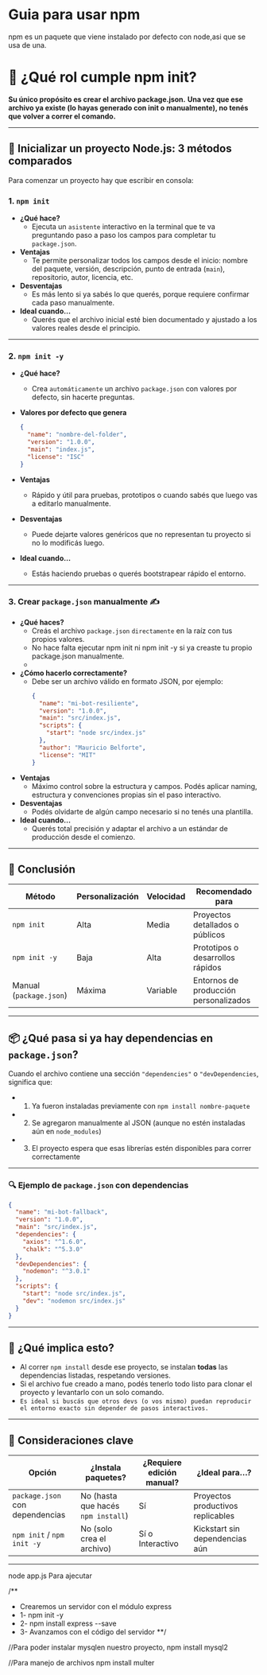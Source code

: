# Guia para usar npm

npm es un paquete que viene instalado por defecto con node,asi que se usa de una.


# 🧾 ¿Qué rol cumple npm init?
**Su único propósito es crear el archivo package.json.**
**Una vez que ese archivo ya existe (lo hayas generado con init o manualmente), no tenés que volver a correr el comando.**


---

## 🚀 Inicializar un proyecto Node.js: 3 métodos comparados
Para comenzar un proyecto hay que escribir en consola:

### 1. `npm init`

- **¿Qué hace?**
  - Ejecuta un `asistente` interactivo en la terminal que te va preguntando paso a paso los campos para completar tu `package.json`.
- **Ventajas**
  - Te permite personalizar todos los campos desde el inicio: nombre del paquete, versión, descripción, punto de entrada (`main`), repositorio, autor, licencia, etc.
- **Desventajas**
  - Es más lento si ya sabés lo que querés, porque requiere confirmar cada paso manualmente.
- **Ideal cuando…**
  - Querés que el archivo inicial esté bien documentado y ajustado a los valores reales desde el principio.

---

### 2. `npm init -y`

- **¿Qué hace?**
  - Crea `automáticamente` un archivo `package.json` con valores por defecto, sin hacerte preguntas.

   
- **Valores por defecto que genera**
  ```json
  {
    "name": "nombre-del-folder",
    "version": "1.0.0",
    "main": "index.js",
    "license": "ISC"
  }
  ```
- **Ventajas**
  - Rápido y útil para pruebas, prototipos o cuando sabés que luego vas a editarlo manualmente.
- **Desventajas**
  - Puede dejarte valores genéricos que no representan tu proyecto si no lo modificás luego.
- **Ideal cuando…**
  - Estás haciendo pruebas o querés bootstrapear rápido el entorno.

---

### 3. Crear `package.json` manualmente ✍️

- **¿Qué haces?**
  - Creás el archivo `package.json` `directamente` en la raíz con tus propios valores.
  - No hace falta ejecutar npm init ni npm init -y si ya creaste tu propio package.json manualmente.
  - 
- **¿Cómo hacerlo correctamente?**
  - Debe ser un archivo válido en formato JSON, por ejemplo:
    ```json
    {
      "name": "mi-bot-resiliente",
      "version": "1.0.0",
      "main": "src/index.js",
      "scripts": {
        "start": "node src/index.js"
      },
      "author": "Mauricio Belforte",
      "license": "MIT"
    }
    ```
- **Ventajas**
  - Máximo control sobre la estructura y campos. Podés aplicar naming, estructura y convenciones propias sin el paso interactivo.
- **Desventajas**
  - Podés olvidarte de algún campo necesario si no tenés una plantilla.
- **Ideal cuando…**
  - Querés total precisión y adaptar el archivo a un estándar de producción desde el comienzo.

---

## 🧠 Conclusión

| Método             | Personalización | Velocidad | Recomendado para                   |
|--------------------|------------------|-----------|------------------------------------|
| `npm init`         | Alta             | Media     | Proyectos detallados o públicos    |
| `npm init -y`      | Baja             | Alta      | Prototipos o desarrollos rápidos   |
| Manual (`package.json`) | Máxima           | Variable   | Entornos de producción personalizados |

---




## 📦 ¿Qué pasa si ya hay dependencias en `package.json`?

Cuando el archivo contiene una sección `"dependencies"` o `"devDependencies`, significa que:

- 1) Ya fueron instaladas previamente con `npm install nombre-paquete`
- 2) Se agregaron manualmente al JSON (aunque no estén instaladas aún en `node_modules`)
- 3) El proyecto espera que esas librerías estén disponibles para correr correctamente

---

### 🔍 Ejemplo de `package.json` con dependencias

```json
{
  "name": "mi-bot-fallback",
  "version": "1.0.0",
  "main": "src/index.js",
  "dependencies": {
    "axios": "^1.6.0",
    "chalk": "^5.3.0"
  },
  "devDependencies": {
    "nodemon": "^3.0.1"
  },
  "scripts": {
    "start": "node src/index.js",
    "dev": "nodemon src/index.js"
  }
}
```

---

## 🧠 ¿Qué implica esto?

- Al correr `npm install` desde ese proyecto, se instalan **todas** las dependencias listadas, respetando versiones.
- Si el archivo fue creado a mano, podés tenerlo todo listo para clonar el proyecto y levantarlo con un solo comando.
- `Es ideal si buscás que otros devs (o vos mismo) puedan reproducir el entorno exacto sin depender de pasos interactivos.`
---

## 📌 Consideraciones clave

| Opción             | ¿Instala paquetes? | ¿Requiere edición manual? | ¿Ideal para…?                      |
|--------------------|---------------------|----------------------------|------------------------------------|
| `package.json` con dependencias | No (hasta que hacés `npm install`) | Sí | Proyectos productivos replicables |
| `npm init` / `npm init -y`      | No (solo crea el archivo)          | Sí o Interactivo | Kickstart sin dependencias aún     |

---



node app.js Para ajecutar


/**
 * Crearemos un servidor con el módulo express
 * 1- npm init -y
 * 2- npm install express --save
 * 3- Avanzamos con el código del servidor
 **/


//Para poder instalar mysqlen nuestro proyecto,
npm install mysql2 

//Para manejo de archivos
npm install multer